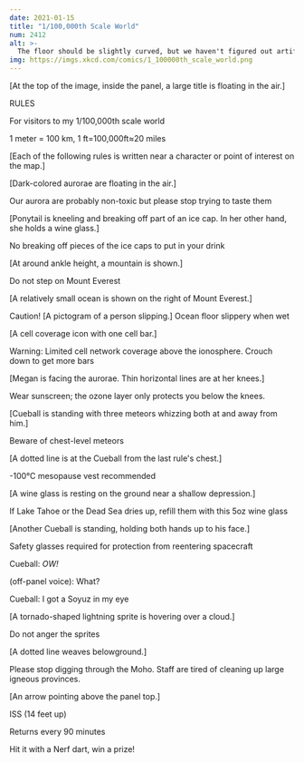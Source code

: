 ```yaml
---
date: 2021-01-15
title: "1/100,000th Scale World"
num: 2412
alt: >-
  The floor should be slightly curved, but we haven't figured out artificial gravity yet, so for now we just added a trace intoxicating gas to the air that messes with your inner ear and gives you a sense that the ground is tilting away from you.
img: https://imgs.xkcd.com/comics/1_100000th_scale_world.png
---
```

[At the top of the image, inside the panel, a large title is floating in the air.]

RULES

For visitors to my 1/100,000th scale world

1 meter = 100 km, 1 ft=100,000ft≈20 miles

[Each of the following rules is written near a character or point of interest on the map.]

[Dark-colored aurorae are floating in the air.]

Our aurora are probably non-toxic but please stop trying to taste them

[Ponytail is kneeling and breaking off part of an ice cap. In her other hand, she holds a wine glass.]

No breaking off pieces of the ice caps to put in your drink

[At around ankle height, a mountain is shown.]

Do not step on Mount Everest

[A relatively small ocean is shown on the right of Mount Everest.]

Caution! [A pictogram of a person slipping.] Ocean floor slippery when wet

[A cell coverage icon with one cell bar.]

Warning: Limited cell network coverage above the ionosphere. Crouch down to get more bars

[Megan is facing the aurorae. Thin horizontal lines are at her knees.]

Wear sunscreen; the ozone layer only protects you below the knees.

[Cueball is standing with three meteors whizzing both at and away from him.]

Beware of chest-level meteors

[A dotted line is at the Cueball from the last rule's chest.]

-100°C mesopause vest recommended

[A wine glass is resting on the ground near a shallow depression.]

If Lake Tahoe or the Dead Sea dries up, refill them with this 5oz wine glass

[​Another Cueball is standing, holding both hands up to his face.]

Safety glasses required for protection from reentering spacecraft

Cueball: *OW!*

(off-panel voice): What?

Cueball: I got a Soyuz in my eye

[A tornado-shaped lightning sprite is hovering over a cloud.]

Do not anger the sprites

[A dotted line weaves belowground.]

Please stop digging through the Moho. Staff are tired of cleaning up large igneous provinces.

[An arrow pointing above the panel top.]

ISS (14 feet up)

Returns every 90 minutes

Hit it with a Nerf dart, win a prize!